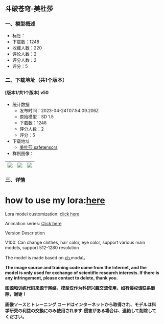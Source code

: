 ## 斗破苍穹-美杜莎
### 一、模型概述

- 标签：
- 下载数：1248
- 收藏人数：220
- 评论人数：2
- 评分人数：2
- 评分：5

### 二、下载地址（共1个版本）

#### [版本1/共1个版本] v50

- 统计数据
  - 发布时间：2023-04-24T07:54:09.206Z
  - 原始模型：SD 1.5
  - 下载数：1248
  - 评分人数：2
  - 评分：5
- 下载地址
  - [美杜莎.safetensors](https://civitai.com/api/download/models/53922)
- 样例图像：

| <img src="https://image.civitai.com/xG1nkqKTMzGDvpLrqFT7WA/aba79f6b-42d1-4305-56d2-c3566d1f4600/width=450/583208.jpeg" /> | <img src="https://image.civitai.com/xG1nkqKTMzGDvpLrqFT7WA/af57501f-95c6-46ac-f279-941d868c4500/width=450/583206.jpeg" /> | <img src="https://image.civitai.com/xG1nkqKTMzGDvpLrqFT7WA/5908aa0a-3f96-4715-c752-6e745a564500/width=450/583207.jpeg" /> |
| ---- | ---- | ---- |


### 三、详情
<h1><strong>how to use my lora:</strong><a target="_blank" rel="ugc" href="https://civitai.com/models/46957/how-to-use-my-lora"><strong>here</strong></a></h1><p>Lora model customization: <a target="_blank" rel="ugc" href="https://m.tb.cn/h.Uthb5YE ">click here</a></p><p>Animation series: <a target="_blank" rel="ugc" href="https://afdian.net/a/wzgrx">Click here</a></p><p>Version Description</p><p>V100: Can change clothes, hair color, eye color, support various main models, support 512-1280 resolution</p><p>The model is made based on <a target="_blank" rel="ugc" href="https://civitai.com/models/6424/chilloutmix">ch </a>modal。</p><p><strong>The image source and training code come from the Internet, and the model is only used for exchange of scientific research interests. If there is any infringement, please contact to delete, thank you.</strong></p><p></p><p><strong>图源和训练代码来源于网络，模型仅作为科研兴趣交流使用，如有侵权请联系删除，谢谢！</strong></p><p></p><p><strong>画像ソースとトレーニング コードはインターネットから取得され、モデルは科学研究の利益の交換にのみ使用されます.侵害がある場合は、連絡して削除してください。</strong></p>